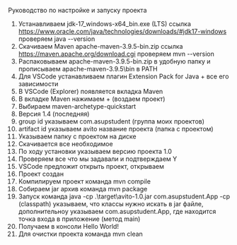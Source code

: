 Руководство по настройке и запуску проекта

1. Устанавливаем jdk-17_windows-x64_bin.exe (LTS) ссылка https://www.oracle.com/java/technologies/downloads/#jdk17-windows проверяем java --version
2. Скачиваем Maven apache-maven-3.9.5-bin.zip ссылка https://maven.apache.org/download.cgi проверяем mvn --version
3. Распаковываем apache-maven-3.9.5-bin.zip в удобную папку и прописываем apache-maven-3.9.5\bin в PATH
4. Для VSCode устанавливаем плагин Extension Pack for Java + все его зависимости
5. В VSCode (Explorer) появляется вкладка Maven
6. В вкладке Maven нажимаем + (воздаем проект)
7. Выбираем maven-archetype-quickstart
8. Версия 1.4 (последняя)
9. group id указываем com.asupstudent (группа моих проектов)
10. artifact id указываем avito название проекта (папка с проектом)
11. Указываем папку с проектом на диске
12. Скачивается все необходимое
13. По ходу установки указываем версию проекта 1.0
14. Проверяем все что мы задавали и подтверждаем Y
15. VSCode предложит открыть проект, открываем
16. Проект создан
17. Компилируем проект команда mvn compile
18. Собираем jar архив команда mvn package
19. Запуск команда java -cp .\target\avito-1.0.jar com.asupstudent.App
	-cp  (classpath) указываем, что классы нужно искать в jar файле, дополнительноу указываем com.asupstudent.App, где находится точка входа в приложение (метод main)
20. Получаем в консоли Hello World!
21. Для очистки проекта команда mvn clean
